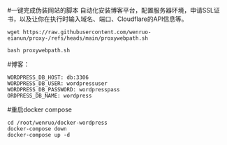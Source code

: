 #一键完成伪装网站的脚本
自动化安装博客平台，配置服务器环境，申请SSL证书，以及让你在执行时输入域名、端口、Cloudflare的API信息等。
```base
wget https://raw.githubusercontent.com/wenruo-eianun/proxy-/refs/heads/main/proxywebpath.sh
```
```base
bash proxywebpath.sh
```
#博客：
```
WORDPRESS_DB_HOST: db:3306
WORDPRESS_DB_USER: wordpressuser
WORDPRESS_DB_PASSWORD: wordpresspass
ORDPRESS_DB_NAME: wordpress
```
#重启docker compose 
````base
cd /root/wenruo/docker-wordpress
docker-compose down
docker-compose up -d
````
